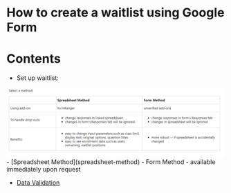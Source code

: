# How to create a waitlist using Google Form

# Contents
- Set up waitlist:
<img src="https://github.com/missweizhang/google-form-waitlist/blob/master/img/select_method.PNG" class="img-responsive" alt="">
  - [Spreadsheet Method](spreadsheet-method)
  - Form Method - available immediately upon request
 
- [Data Validation](data-validation)
